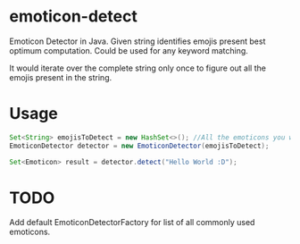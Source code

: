 # emoticon-detect
Emoticon Detector in Java. Given string identifies emojis present best optimum computation. Could be used for any keyword matching.

It would iterate over the complete string only once to figure out all the emojis present in the string.

# Usage
```java
Set<String> emojisToDetect = new HashSet<>(); //All the emoticons you want to detect 
EmoticonDetector detector = new EmoticonDetector(emojisToDetect);

Set<Emoticon> result = detector.detect("Hello World :D");
```
# TODO
Add default EmoticonDetectorFactory for list of all commonly used emoticons.
